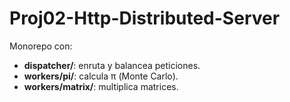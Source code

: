# Proj02-Http-Distributed-Server

Monorepo con:
- **dispatcher/**: enruta y balancea peticiones.
- **workers/pi/**: calcula π (Monte Carlo).
- **workers/matrix/**: multiplica matrices.
